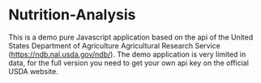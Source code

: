# Nutrition-Analysis
This is a demo pure Javascript application based on the api of the United States Department of Agriculture
Agricultural Research Service (https://ndb.nal.usda.gov/ndb/). The demo application is very limited in data,
for the full version you need to get  your own api key on the official USDA website.
